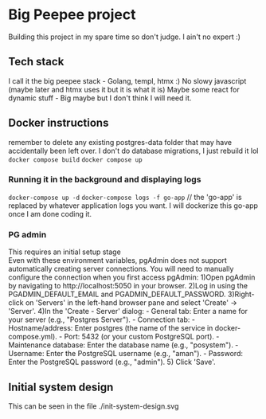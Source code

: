 # Big Peepee project 
Building this project in my spare time so don't judge. I ain't no expert :) 

## Tech stack 
I call it the big peepee stack - Golang, templ, htmx :) 
No slowy javascript (maybe later and htmx uses it but it is what it is)
Maybe some react for dynamic stuff - Big maybe but I don't think I will need it. 


## Docker instructions
remember to delete any existing postgres-data folder that may have accidentally been left over. I don't do database migrations, I just rebuild it lol
`docker compose build` 
`docker compose up` 

### Running it in the background and displaying logs
`docker-compose up -d`
`docker-compose logs -f go-app` // the 'go-app' is replaced by whatever application logs you want. I will dockerize this go-app once I am done coding it. 


### PG admin 
This requires an initial setup stage  
Even with these environment variables, pgAdmin does not support automatically creating server connections. You will need to manually configure the connection when you first access pgAdmin:
    1)Open pgAdmin by navigating to http://localhost:5050 in your browser.
    2)Log in using the PGADMIN_DEFAULT_EMAIL and PGADMIN_DEFAULT_PASSWORD.
    3)Right-click on 'Servers' in the left-hand browser pane and select 'Create' -> 'Server'.
    4)In the 'Create - Server' dialog:
        - General tab: Enter a name for your server (e.g., "Postgres Server").
        - Connection tab:
            - Hostname/address: Enter postgres (the name of the service in docker-compose.yml).
            - Port: 5432 (or your custom PostgreSQL port).
            - Maintenance database: Enter the database name (e.g., "posystem").
            - Username: Enter the PostgreSQL username (e.g., "aman").
            - Password: Enter the PostgreSQL password (e.g., "admin").
    5) Click 'Save'.

## Initial system design 
This can be seen in the file ./init-system-design.svg

